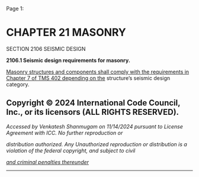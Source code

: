 Page 1:

# CHAPTER 21 MASONRY

 SECTION 2106
 SEISMIC DESIGN

**2106.1 Seismic design requirements for masonry.**


[Masonry structures and components shall comply with the requirements in Chapter 7 of TMS 402 depending on the](http://codes.iccsafe.org/#VACC2021P1_Ch35_PromTMS_RefStd402_2016)
structure’s seismic design category.

## Copyright © 2024 International Code Council, Inc., or its licensors (ALL RIGHTS RESERVED).

_Accessed by Venkatesh Shanmugam on 11/14/2024 pursuant to License Agreement with ICC. No further reproduction or_

_distribution authorized. Any Unauthorized reproduction or distribution is a violation of the federal copyright, and subject to civil_

_[and criminal penalties thereunder](http://codes.iccsafe.org/content/VACC2021P1/chapter-21-masonry#VACC2021P1_Ch21_Sec2106)_


-----



